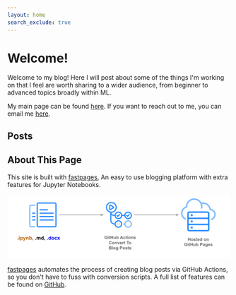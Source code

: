 ```yaml
---
layout: home
search_exclude: true
---
```


# Welcome!

Welcome to my blog! Here I will post about some of the things I'm working on that I feel are worth sharing to a wider audience, from beginner to advanced topics broadly within ML.

My main page can be found [here](dthiagarajan.github.io). If you want to reach out to me, you can email me [here](mailto:dthiagar@gmail.com).

## Posts

## About This Page

This site is built with [fastpages](https://github.com/fastai/fastpages), An easy to use blogging platform with extra features for Jupyter Notebooks.

![fastpages-diagram](images/diagram.png "https://github.com/fastai/fastpages")

[fastpages](https://github.com/fastai/fastpages) automates the process of creating blog posts via GitHub Actions, so you don't have to fuss with conversion scripts.  A full list of features can be found on [GitHub](https://github.com/fastai/fastpages).  